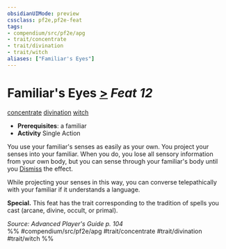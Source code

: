 ```yaml
---
obsidianUIMode: preview
cssclass: pf2e,pf2e-feat
tags:
- compendium/src/pf2e/apg
- trait/concentrate
- trait/divination
- trait/witch
aliases: ["Familiar's Eyes"]
---
```

# Familiar's Eyes  [>](chapter-9-playing-the-game.md#Actions "Single Action") *Feat 12*  
[concentrate](concentrate.md "Concentrate Action & Ability Trait")  [divination](divination.md "Divination School Trait")  [witch](Reference/Rules/Traits/witch-apg.md "Witch Class Trait")  

- **Prerequisites**: a familiar
- **Activity** Single Action

You use your familiar's senses as easily as your own. You project your senses into your familiar. When you do, you lose all sensory information from your own body, but you can sense through your familiar's body until you [Dismiss](dismiss.md) the effect.

While projecting your senses in this way, you can converse telepathically with your familiar if it understands a language.

**Special.** This feat has the trait corresponding to the tradition of spells you cast (arcane, divine, occult, or primal).

*Source: Advanced Player's Guide p. 104*  
%% #compendium/src/pf2e/apg #trait/concentrate #trait/divination #trait/witch %%